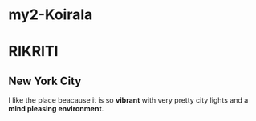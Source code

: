 # my2-Koirala
# RIKRITI
## New York City
I like the place beacause it is so **vibrant** with very pretty city lights and a **mind pleasing environment**.
